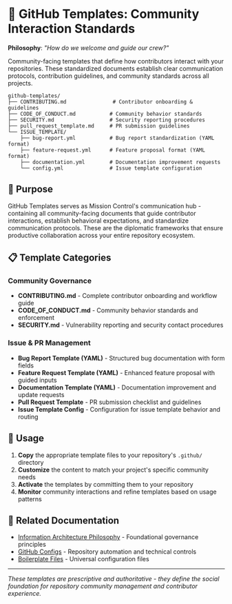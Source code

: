 # 👥 GitHub Templates: Community Interaction Standards

**Philosophy**: *"How do we welcome and guide our crew?"*

Community-facing templates that define how contributors interact with your repositories. These standardized documents establish clear communication protocols, contribution guidelines, and community standards across all projects.

```plaintext
github-templates/
├── CONTRIBUTING.md               # Contributor onboarding & guidelines
├── CODE_OF_CONDUCT.md           # Community behavior standards
├── SECURITY.md                  # Security reporting procedures
├── pull_request_template.md     # PR submission guidelines
└── ISSUE_TEMPLATE/
    ├── bug-report.yml           # Bug report standardization (YAML format)
    ├── feature-request.yml      # Feature proposal format (YAML format)
    ├── documentation.yml        # Documentation improvement requests
    └── config.yml               # Issue template configuration
```

## 🎯 Purpose

GitHub Templates serves as Mission Control's communication hub - containing all community-facing documents that guide contributor interactions, establish behavioral expectations, and standardize communication protocols. These are the diplomatic frameworks that ensure productive collaboration across your entire repository ecosystem.

## 📋 Template Categories

### **Community Governance**

- **CONTRIBUTING.md** - Complete contributor onboarding and workflow guide
- **CODE_OF_CONDUCT.md** - Community behavior standards and enforcement
- **SECURITY.md** - Vulnerability reporting and security contact procedures

### **Issue & PR Management**

- **Bug Report Template (YAML)** - Structured bug documentation with form fields
- **Feature Request Template (YAML)** - Enhanced feature proposal with guided inputs
- **Documentation Template (YAML)** - Documentation improvement and update requests
- **Pull Request Template** - PR submission checklist and guidelines
- **Issue Template Config** - Configuration for issue template behavior and routing

## 🚀 Usage

1. **Copy** the appropriate template files to your repository's `.github/` directory
2. **Customize** the content to match your project's specific community needs
3. **Activate** the templates by committing them to your repository
4. **Monitor** community interactions and refine templates based on usage patterns

## 🔗 Related Documentation

- [Information Architecture Philosophy](../information-architecture.md) - Foundational governance principles
- [GitHub Configs](../github-configs/) - Repository automation and technical controls
- [Boilerplate Files](../boilerplate/) - Universal configuration files

---

*These templates are prescriptive and authoritative - they define the social foundation for repository community management and contributor experience.*
